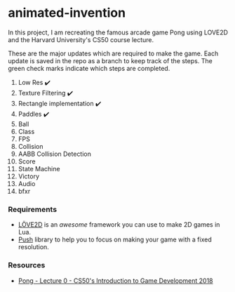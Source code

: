 # animated-invention
In this project, I am recreating the famous arcade game Pong using LOVE2D and the Harvard University's CS50 course lecture. 

These are the major updates which are required to make the game. Each update is saved in the repo as a branch to keep track of the steps. The green check marks indicate which steps are completed. 
01. Low Res :heavy_check_mark:
02. Texture Filtering :heavy_check_mark:
03. Rectangle implementation :heavy_check_mark:
04. Paddles :heavy_check_mark:
05. Ball 
06. Class
07. FPS
08. Collision
09. AABB Collision Detection
10. Score
11. State Machine
12. Victory
13. Audio
14. bfxr
### Requirements
- [LÖVE2D](https://love2d.org/) is an *awesome* framework you can use to make 2D games in Lua.
- [Push](https://github.com/Ulydev/push) library to help you to focus on making your game with a fixed resolution. 

### Resources
- [Pong - Lecture 0 - CS50's Introduction to Game Development 2018](https://www.youtube.com/watch?v=GfwpRU0cT10&t=1569s)


